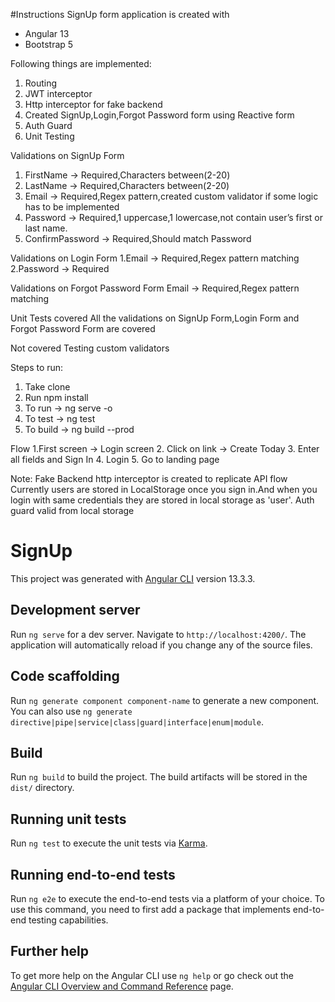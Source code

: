 #Instructions
SignUp form application is created with
- Angular 13
- Bootstrap 5

Following things are implemented:
1. Routing
2. JWT interceptor
3. Http interceptor for fake backend
4. Created SignUp,Login,Forgot Password form using Reactive form
5. Auth Guard
6. Unit Testing

Validations on SignUp Form
1. FirstName -> Required,Characters between(2-20)
2. LastName -> Required,Characters between(2-20)
3. Email -> Required,Regex pattern,created custom validator if some logic has to be implemented
4. Password -> Required,1 uppercase,1 lowercase,not contain user’s first or last name.
5. ConfirmPassword -> Required,Should match Password

Validations on Login Form 
1.Email -> Required,Regex pattern matching
2.Password -> Required

Validations on Forgot Password Form
Email -> Required,Regex pattern matching

Unit Tests covered
All the validations on SignUp Form,Login Form and Forgot Password Form are covered 

Not covered
Testing custom validators 

Steps to run:
1. Take clone
2. Run npm install
3. To run -> ng serve -o
4. To test -> ng test
5. To build -> ng build --prod

Flow
1.First screen -> Login screen
2. Click on link -> Create Today
3. Enter all fields and Sign In
4. Login
5. Go to landing page

Note: Fake Backend http interceptor is created to replicate API flow
      Currently users are stored in LocalStorage once you sign in.And when you login with same credentials they are stored in local storage as 'user'.
      Auth guard valid from local storage

# SignUp

This project was generated with [Angular CLI](https://github.com/angular/angular-cli) version 13.3.3.

## Development server

Run `ng serve` for a dev server. Navigate to `http://localhost:4200/`. The application will automatically reload if you change any of the source files.

## Code scaffolding

Run `ng generate component component-name` to generate a new component. You can also use `ng generate directive|pipe|service|class|guard|interface|enum|module`.

## Build

Run `ng build` to build the project. The build artifacts will be stored in the `dist/` directory.

## Running unit tests

Run `ng test` to execute the unit tests via [Karma](https://karma-runner.github.io).

## Running end-to-end tests

Run `ng e2e` to execute the end-to-end tests via a platform of your choice. To use this command, you need to first add a package that implements end-to-end testing capabilities.

## Further help

To get more help on the Angular CLI use `ng help` or go check out the [Angular CLI Overview and Command Reference](https://angular.io/cli) page.
